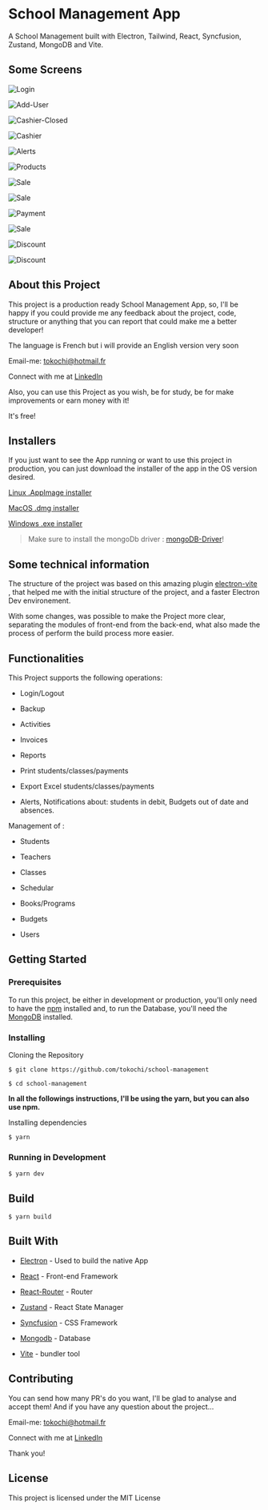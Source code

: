 # School Management App

A School Management built with Electron, Tailwind, React, Syncfusion, Zustand, MongoDB and Vite.


## Some Screens


![Login](https://github.com/tokochi/school-management/blob/master/img/login.png)

![Add-User](https://github.com/tokochi/school-management/blob/master/img/add-acount.png)

![Cashier-Closed](https://github.com/tokochi/school-management/blob/master/img/invoice.png)

![Cashier](https://github.com/tokochi/school-management/blob/master/img/add-student.png)

![Alerts](https://github.com/tokochi/school-management/blob/master/img/students.png)

![Products](https://github.com/tokochi/school-management/blob/master/img/teachers.png)

![Sale](https://github.com/tokochi/school-management/blob/master/img/classes.png)

![Sale](https://github.com/tokochi/school-management/blob/master/img/add-classes.png)

![Payment](https://github.com/tokochi/school-management/blob/master/img/schedular.png)

![Sale](https://github.com/tokochi/school-management/blob/master/img/activities.png)

![Discount](https://github.com/tokochi/school-management/blob/master/img/settings.png)

![Discount](https://github.com/tokochi/school-management/blob/master/img/users.png)



## About this Project


This project is a production ready School Management App, so, I'll be happy if you could provide me any feedback about the project, code, structure or anything that you can report that could make me a better developer!

The language is French but i will provide an English version very soon


Email-me: tokochi@hotmail.fr

Connect with me at [LinkedIn](https://www.linkedin.com/in/tokochi-madjid-7a4071158/)



Also, you can use this Project as you wish, be for study, be for make improvements or earn money with it!



It's free!



## Installers



If you just want to see the App running or want to use this project in production, you can just download the installer of the app in the OS version desired.

[Linux .AppImage installer](https://drive.google.com/file/d/10YQXt8tGGk6rJyingI-ypfh0R4s98prd/view?usp=share_link)

[MacOS .dmg installer](https://drive.google.com/file/d/10YQXt8tGGk6rJyingI-ypfh0R4s98prd/view?usp=share_link)

[Windows .exe installer](https://drive.google.com/file/d/10YQXt8tGGk6rJyingI-ypfh0R4s98prd/view?usp=share_link)



> Make sure to install the mongoDb driver : [mongoDB-Driver](https://www.mongodb.com/try/download/community)!



## Some technical information



The structure of the project was based on this amazing plugin [electron-vite](https://www.npmjs.com/package/electron-vite) , that helped me with the initial structure of the project, and a faster Electron Dev environement.



With some changes, was possible to make the Project more clear, separating the modules of front-end from the back-end, what also made the process of perform the build process more easier.

## Functionalities


This Project supports the following operations:

- Login/Logout

- Backup

- Activities

- Invoices

- Reports

- Print students/classes/payments

- Export Excel students/classes/payments

- Alerts, Notifications about: students in debit, Budgets out of date and absences.



Management of :



- Students

- Teachers

- Classes

- Schedular

- Books/Programs

- Budgets

- Users



## Getting Started



### Prerequisites



To run this project, be either in development or production, you'll only need to have the [npm](https://www.npmjs.com/) installed and, to run the Database, you'll need the [MongoDB](https://www.mongodb.com/try/download/community) installed.

### Installing

Cloning the Repository

```
$ git clone https://github.com/tokochi/school-management

$ cd school-management
```

**In all the followings instructions, I'll be using the yarn, but you can also use npm.**



Installing dependencies

```
$ yarn
```



### Running in Development


```
$ yarn dev
```


## Build


```
$ yarn build
```


## Built With



* [Electron](https://electronjs.org/) - Used to build the native App

* [React](https://reactjs.org/) - Front-end Framework

* [React-Router](https://reacttraining.com/react-router/) - Router

* [Zustand](https://github.com/pmndrs/zustand) - React State Manager

* [Syncfusion](https://www.syncfusion.com/) - CSS Framework

* [Mongodb](https://www.mongodb.com/try/download/community) - Database

* [Vite](https://vitejs.dev/) - bundler tool



## Contributing

You can send how many PR's do you want, I'll be glad to analyse and accept them! And if you have any question about the project...

Email-me: tokochi@hotmail.fr

Connect with me at [LinkedIn](https://www.linkedin.com/in/tokochi-madjid-7a4071158/)

Thank you!

## License

This project is licensed under the MIT License
